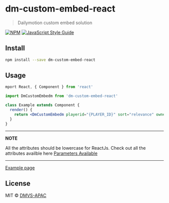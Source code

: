 # dm-custom-embed-react

> Dailymotion custom embed solution

[![NPM](https://img.shields.io/npm/v/dm-custom-embed-react.svg)](https://www.npmjs.com/package/dm-custom-embed-react) [![JavaScript Style Guide](https://img.shields.io/badge/code_style-standard-brightgreen.svg)](https://standardjs.com)

## Install

```bash
npm install --save dm-custom-embed-react
```

## Usage

```jsx
mport React, { Component } from 'react'

import DmCustomEmbedm from 'dm-custom-embed-react'

class Example extends Component {
  render() {
    return <DmCustomEmbedm playerid="{PLAYER_ID}" sort="relevance" owners="{YOUR_CHANNEL_NAME}" /> />
  }
}
```
---
**NOTE**

All the attributes should be lowercase for ReactJs. Check out all the attributes availble here [Parameters Available](https://dmvs-apac.github.io/custom-embed-v2/#parameters-available)

---

[Example page](https://dmvs-apac.github.io/dm-custom-embed-react/)

## License

MIT © [DMVS-APAC](https://github.com/DMVS-APAC)


